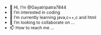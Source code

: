 - 👋 Hi, I’m @Gayatripatra7844
- 👀 I’m interested in coding
- 🌱 I’m currently learning java,c++,c and html
- 💞️ I’m looking to collaborate on ...
- 📫 How to reach me ...

<!---
Gayatripatra7844/Gayatripatra7844 is a ✨ special ✨ repository because its `README.md` (this file) appears on your GitHub profile.
You can click the Preview link to take a look at your changes.
--->
